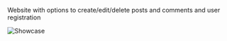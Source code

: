 Website with options to create/edit/delete posts and comments and user registration

![Showcase](extra/Laravel&#160showcase.gif)
